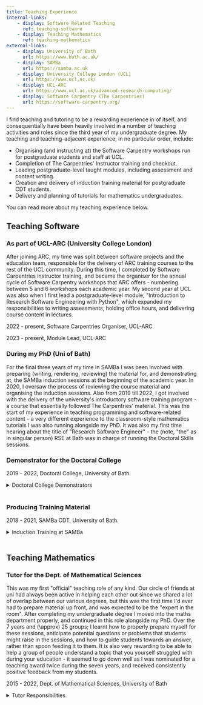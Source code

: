 ```yaml
---
title: Teaching Experience
internal-links:
    - display: Software Related Teaching
      ref: teaching-software
    - display: Teaching Mathematics
      ref: teaching-mathematics
external-links:
    - display: University of Bath
      url: https://www.bath.ac.uk/
    - display: SAMBa
      url: https://samba.ac.uk
    - display: University College London (UCL)
      url: https://www.ucl.ac.uk/
    - display: UCL-ARC
      url: https://www.ucl.ac.uk/advanced-research-computing/
    - display: Software Carpentry (The Carpentries)
      url: https://software-carpentry.org/
---
```


I find teaching and tutoring to be a rewarding experience in of itself, and consequentially have been heavily involved in a number of teaching activities and roles since the third year of my undergraduate degree.
My teaching and teaching-adjacent experience, in no particular order, include:

- Organising (and instructing at) the Software Carpentry workshops run for postgraduate students and staff at UCL.
- Completion of The Carpentries' Instructor training and checkout.
- Leading postgraduate-level taught modules, including assessment and content writing.
- Creation and delivery of induction training material for postgraduate CDT students.
- Delivery and planning of tutorials for mathematics undergraduates.

You can read more about my teaching experience below.

## Teaching Software

### As part of UCL-ARC (University College London)

After joining ARC, my time was split between software projects and the education team, responsible for the delivery of ARC training courses to the rest of the UCL community.
During this time, I completed by Software Carpentries instructor training, and became the organiser for the annual cycle of Software Carpentry workshops that ARC offers - numbering between 5 and 6 workshops each academic year.
My second year at UCL was also when I first lead a postgraduate-level module; "Introduction to Research Software Engineering with Python", which expanded my responsibilities to writing assessments, holding office hours, and delivering course content in lectures.

<i class="fa fa-calendar fa-fw"></i> 2022 - present, <i class="fa fa-university fa-fw w3-margin"></i>Software Carpentries Organiser, UCL-ARC

<i class="fa fa-calendar fa-fw"></i> 2023 - present, <i class="fa fa-university fa-fw w3-margin"></i>Module Lead, UCL-ARC

### During my PhD (Uni of Bath)

For the final three years of my time in SAMBa I was been involved with preparing (writing, rendering, reviewing) the material for, and demonstrating at, the SAMBa induction sessions at the beginning of the academic year.
In 2020, I oversaw the process of reviewing the course material and organising the induction sessions.
Also from 2019 till 2022, I got involved with the delivery of the university's introductory software training program - a course that essentially followed The Carpentries' material.
This was the start of my experience in teaching programming and software-related content - a very different experience to the classroom-style mathematics tutorials I was also running alongside my PhD.
It was also my first time hearing about the title of "Research Software Engineer" - the (note, "the" as in singular person) RSE at Bath was in charge of running the Doctoral Skills sessions.

### Demonstrator for the Doctoral College

<i class="fa fa-calendar fa-fw"></i> 2019 - 2022, <i class="fa fa-university fa-fw w3-margin"></i>Doctoral College, University of Bath.
<details>
    <summary>Doctoral College Demonstrators</summary>
    Part of the Doctoral College's role at the University of Bath is to provide courses for postgraduate students to develop their skills as a researcher.
    As such, the College offers a number of introductory and intermediate programming skills sessions (focusing on Python and the UNIX command line) to all research students at the University, running one programme of these courses each university term.
    Demonstrators during these sessions are required to support the learning of attendees by answering any questions that arise whilst students work through the course material.
    They may additionally take on the "lead" instructor role for a session, whereby they are responsible for leading the teaching portion of the session, in addition to the previous responsibilities.
</details>
<br />

### Producing Training Material

<i class="fa fa-calendar fa-fw"></i> 2018 - 2021, <i class="fa fa-university fa-fw w3-margin"></i>SAMBa CDT, University of Bath.
<details>
    <summary>Induction Training at SAMBa</summary>
    A core pillar of the training provided by SAMBa in the MRes year is to provide students with experience and familiarity with how computing is used to enhance or support mathematical research, which encompasses a wide range of applications and hence programming languages.
    SAMBa provides a short, self-paced introductory course for each of the languages that students are expected to use at some point during their MRes year (at least one of which is likely to be used during their PhD).
    This material is produced, organised, and maintained by SAMBa students who are currently in the PhD years of the SAMBa programme, and is reviewed each year to ensure that changes to the SAMBa program are reflected in the training that is provided.
    Unlike more general courses in programming, these courses provide a background that leans heavily on the techniques that a student will be expected to employ whilst using each language: the MATLAB course focuses on array manipulation, efficient programming, and iterative methods, for example, because this encompasses the ways in which MATLAB is employed in the respective MRes units.
</details>
<br />

## Teaching Mathematics

### <i class="fa fa-chalkboard-teacher fa-fw"></i> Tutor for the Dept. of Mathematical Sciences

This was my first "official" teaching role of any kind.
Our circle of friends at uni had always been active in helping each other out since we shared a lot of overlap between our various degrees, but this was the first time I'd ever had to prepare material up front, and was expected to be the "expert in the room".
After completing my undergraduate degree I moved into the maths department properly, and continued in this role alongside my PhD.
Over the 7 years and \(\approx\) 25 groups; I learnt how to properly prepare myself for these sessions, anticipate potential questions or problems that students might raise in the sessions, and how to guide students towards an answer, rather than spoon feeding it to them.
It is also very rewarding to be able to help a group of people understand a topic that you yourself struggled with during your education - it seemed to go down well as I was nominated for a teaching award twice during the seven years, and received consistently positive feedback from my students.

<i class="fa fa-calendar fa-fw"></i> 2015 - 2022, <i class="fa fa-university fa-fw w3-margin"></i> Dept. of Mathematical Sciences, University of Bath

<details>
    <summary>Tutor Responsibilities</summary>
    Tutors for the Department of Mathematical Sciences take between 1 and 3 groups per teaching term, for a one hour session each week that focuses on one of the modules those students are studying as part of their degree.
    In this session tutors are expected to answer questions from their students about the material from the lectures of that module, and cover example questions to support the students learning.
    Tutors are also expected to mark and provide feedback on the work produced by their students, and to spend up to one hour preparing the material for each tutorial.
</details>
